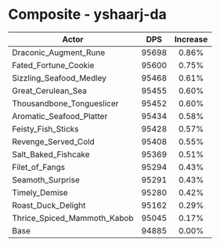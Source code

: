 # Composite - yshaarj-da
| Actor | DPS | Increase |
|---|:---:|:---:|
|Draconic_Augment_Rune|95698|0.86%|
|Fated_Fortune_Cookie|95600|0.75%|
|Sizzling_Seafood_Medley|95468|0.61%|
|Great_Cerulean_Sea|95455|0.60%|
|Thousandbone_Tongueslicer|95452|0.60%|
|Aromatic_Seafood_Platter|95434|0.58%|
|Feisty_Fish_Sticks|95428|0.57%|
|Revenge_Served_Cold|95408|0.55%|
|Salt_Baked_Fishcake|95369|0.51%|
|Filet_of_Fangs|95294|0.43%|
|Seamoth_Surprise|95291|0.43%|
|Timely_Demise|95280|0.42%|
|Roast_Duck_Delight|95162|0.29%|
|Thrice_Spiced_Mammoth_Kabob|95045|0.17%|
|Base|94885|0.00%|
